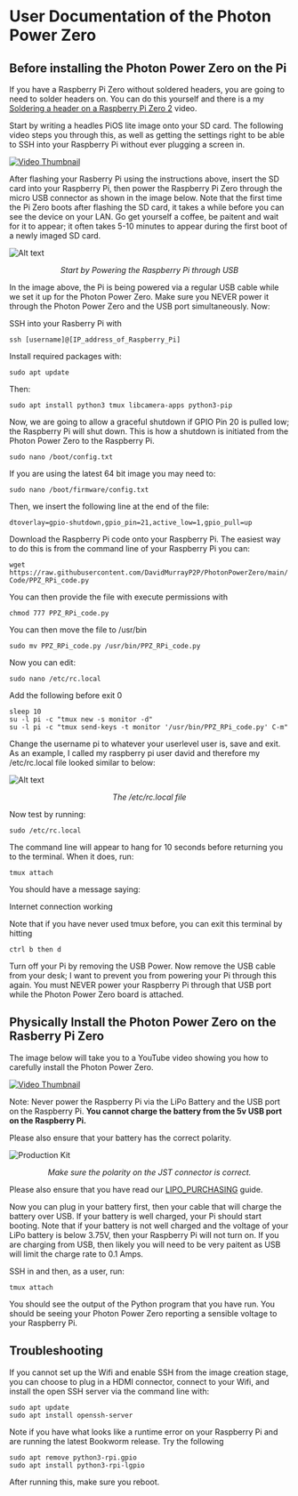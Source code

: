 # User Documentation of the Photon Power Zero

## Before installing the Photon Power Zero on the Pi ###
 
If you have a Raspberry Pi Zero without soldered headers, you are going to need to solder headers on. You can do this yourself and there is a my  [Soldering a header on a Raspberry Pi Zero 2](https://youtu.be/pwCCnsn2Mug) video.
 
Start by writing a headles PiOS lite image onto your SD card. The following video steps you through this, as well as getting the settings right to be able to SSH into your Raspberry Pi without ever plugging a screen in.

[![Video Thumbnail](img/SD_card_install.png)]( https://youtu.be/duxeGzRcJmE "Physically Installing the Photon Powre Zero on the Raspberry Pi Zero")

After flashing your Rasberry Pi using the instructions above, insert the SD card into your Raspberry Pi, then power the Raspberry Pi Zero through the micro USB connector as shown in the image below. Note that the first time the Pi Zero boots after flashing the SD card, it takes a while before you can see the device on your LAN. Go get yourself a coffee, be paitent and wait for it to appear; it often takes 5-10 minutes to appear during the first boot of a newly imaged SD card.

![Alt text](img/RPi.jpg?raw=true "Title")<p style="text-align:center; font-style:italic;">Start by Powering the Raspberry Pi through USB

In the image above, the Pi is being powered via a regular USB cable while we set it up for the Photon Power Zero. Make sure you NEVER power it through the Photon Power Zero and the USB port simultaneously. Now:

SSH into your Rasberry Pi with

`ssh [username]@[IP_address_of_Raspberry_Pi]`

Install required packages with:

`sudo apt update`

Then:

`sudo apt install python3 tmux libcamera-apps python3-pip`

Now, we are going to allow a graceful shutdown if GPIO Pin 20 is pulled low; the Raspberry Pi will shut down. This is how a shutdown is initiated from the Photon Power Zero to the Raspberry Pi.

`sudo nano /boot/config.txt`

If you are using the latest 64 bit image you may need to:

`sudo nano /boot/firmware/config.txt`

Then, we insert the following line at the end of the file:

`dtoverlay=gpio-shutdown,gpio_pin=21,active_low=1,gpio_pull=up`

Download the Raspberry Pi code onto your Raspberry Pi. The easiest way to do this is from the command line of your Raspberry Pi you can:

`wget https://raw.githubusercontent.com/DavidMurrayP2P/PhotonPowerZero/main/Code/PPZ_RPi_code.py`

You can then provide the file with execute permissions with

`chmod 777 PPZ_RPi_code.py`

You can then move the file to /usr/bin

`sudo mv PPZ_RPi_code.py /usr/bin/PPZ_RPi_code.py`

Now you can edit:

`sudo nano /etc/rc.local`

Add the following before exit 0

```
sleep 10
su -l pi -c "tmux new -s monitor -d"
su -l pi -c "tmux send-keys -t monitor '/usr/bin/PPZ_RPi_code.py' C-m"
```

Change the username pi to whatever your userlevel user is, save and exit. As an example, I called my raspberry pi user david and therefore my /etc/rc.local file looked similar to below: 

![Alt text](img/rclocal.png?raw=true "Title")<p style="text-align:center; font-style:italic;">The /etc/rc.local file

Now test by running:

`sudo /etc/rc.local`

The command line will appear to hang for 10 seconds before returning you to the terminal. When it does, run:

`tmux attach`

You should have a message saying:

Internet connection working

Note that if you have never used tmux before, you can exit this terminal by hitting 

`ctrl b then d`

Turn off your Pi by removing the USB Power. Now remove the USB cable from your desk; I want to prevent you from powering your Pi through this again. You must NEVER power your Raspberry Pi through that USB port while the Photon Power Zero board is attached.

## Physically Install the Photon Power Zero on the Rasberry Pi Zero

The image below will take you to a YouTube video showing you how to carefully install the Photon Power Zero.

[![Video Thumbnail](img/Installing_PPZ_thumb.png)]( https://youtu.be/dVccMCOYDCo "Physically Installing the Photon Powre Zero on the Raspberry Pi Zero")

Note: Never power the Raspberry Pi via the LiPo Battery and the USB port on the Raspberry Pi. **You cannot charge the battery from the 5v USB port on the Raspberry Pi.**

Please also ensure that your battery has the correct polarity.
  
![Production Kit](img/lipo_jst.jpg?raw=true "Title")
<p style="text-align:center; font-style:italic;">Make sure the polarity on the JST connector is correct.</p>

Please also ensure that you have read our [LIPO_PURCHASING](LIPO_PURCHASING.md) guide.

Now you can plug in your battery first, then your cable that will charge the battery over USB. If your battery is well charged, your Pi should start booting. Note that if your battery is not well charged and the voltage of your LiPo battery is below 3.75V, then your Raspberry Pi will not turn on. If you are charging from USB, then likely you will need to be very paitent as USB will limit the charge rate to 0.1 Amps.

SSH in and then, as a user, run:

`tmux attach`

You should see the output of the Python program that you have run. You should be seeing your Photon Power Zero reporting a sensible voltage to your Raspberry Pi.


## Troubleshooting ##

If you cannot set up the Wifi and enable SSH from the image creation stage, you can choose to plug in a HDMI connector, connect to your Wifi, and install the open SSH server via the command line with:

```
sudo apt update
sudo apt install openssh-server
```

Note if you have what looks like a runtime error on your Raspberry Pi and are running the latest Bookworm release. Try the following

```
sudo apt remove python3-rpi.gpio
sudo apt install python3-rpi-lgpio
```

After running this, make sure you reboot.
